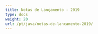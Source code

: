 ```yaml
---
title: Notas de Lançamento - 2019
type: docs
weight: 20
url: /pt/java/notas-de-lancamento-2019/
---
```

